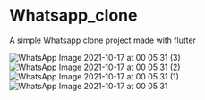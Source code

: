 # Whatsapp_clone


 
A simple Whatsapp clone project made with flutter 

![WhatsApp Image 2021-10-17 at 00 05 31 (3)](https://user-images.githubusercontent.com/74711322/137598596-76c5687b-4ee7-4531-9162-26b1e7d67c21.jpeg)
![WhatsApp Image 2021-10-17 at 00 05 31 (2)](https://user-images.githubusercontent.com/74711322/137598600-c6706f85-afb9-47c8-b4be-8827f5df03d7.jpeg)
![WhatsApp Image 2021-10-17 at 00 05 31 (1)](https://user-images.githubusercontent.com/74711322/137598602-0d840130-e999-4f3a-9609-8670f37a664f.jpeg)
![WhatsApp Image 2021-10-17 at 00 05 31](https://user-images.githubusercontent.com/74711322/137598607-c763f325-0edc-45ff-9f70-f4fb6206b407.jpeg)
